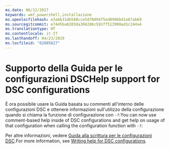 ```yaml
---
ms.date: 06/12/2017
keywords: wmf,powershell,installazione
ms.openlocfilehash: e3a6b31db588cce5d76094f5ed0996bd1e87ab69
ms.sourcegitcommit: e7445ba8203da304286c591ff513900ad1c244a4
ms.translationtype: HT
ms.contentlocale: it-IT
ms.lasthandoff: 04/23/2019
ms.locfileid: "62085627"
---
```

# <a name="help-support-for-dsc-configurations"></a><span data-ttu-id="33781-102">Supporto della Guida per le configurazioni DSC</span><span class="sxs-lookup"><span data-stu-id="33781-102">Help support for DSC configurations</span></span>

<span data-ttu-id="33781-103">È ora possibile usare la Guida basata su commenti all'interno delle configurazioni DSC e ottenere informazioni sull'utilizzo della configurazione quando si chiama la funzione di configurazione con `-?`:</span><span class="sxs-lookup"><span data-stu-id="33781-103">You can now use comment-based help inside of DSC configurations and get help on usage of that configuration when calling the configuration function with `-?`:</span></span>

<span data-ttu-id="33781-104">Per altre informazioni, vedere [Guida alla scrittura per le configurazioni DSC](https://msdn.microsoft.com/powershell/dsc/confighelp).</span><span class="sxs-lookup"><span data-stu-id="33781-104">For more information, see [Writing help for DSC configurations](https://msdn.microsoft.com/powershell/dsc/confighelp).</span></span>
